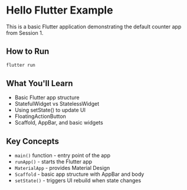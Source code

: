 # Hello Flutter Example

This is a basic Flutter application demonstrating the default counter app from Session 1.

## How to Run

```bash
flutter run
```

## What You'll Learn

- Basic Flutter app structure
- StatefulWidget vs StatelessWidget
- Using setState() to update UI
- FloatingActionButton
- Scaffold, AppBar, and basic widgets

## Key Concepts

- `main()` function - entry point of the app
- `runApp()` - starts the Flutter app
- `MaterialApp` - provides Material Design
- `Scaffold` - basic app structure with AppBar and body
- `setState()` - triggers UI rebuild when state changes

